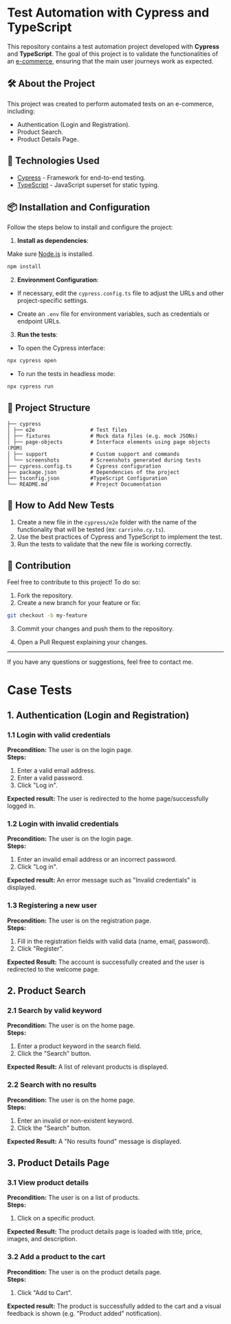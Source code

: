 # Test Automation with Cypress and TypeScript

This repository contains a test automation project developed with **Cypress** and **TypeScript**. The goal of this project is to validate the functionalities of an [e-commerce](https://magento.softwaretestingboard.com/), ensuring that the main user journeys work as expected.

## 🛠️ About the Project

This project was created to perform automated tests on an e-commerce, including:

- Authentication (Login and Registration).
- Product Search.
- Product Details Page.

## 🚀 Technologies Used

- [Cypress](https://www.cypress.io/) - Framework for end-to-end testing.
- [TypeScript](https://www.typescriptlang.org/) - JavaScript superset for static typing.

## 📦 Installation and Configuration

Follow the steps below to install and configure the project:

1. **Install as dependencies**:

Make sure [Node.js](https://nodejs.org/) is installed.

```bash
npm install
```

2. **Environment Configuration**:

- If necessary, edit the `cypress.config.ts` file to adjust the URLs and other project-specific settings.

- Create an `.env` file for environment variables, such as credentials or endpoint URLs.

3. **Run the tests**:

- To open the Cypress interface:

```bash
npx cypress open
```

- To run the tests in headless mode:

```bash
npx cypress run
```

## 📁 Project Structure

```
├── cypress
│ ├── e2e                  # Test files
│ ├── fixtures             # Mock data files (e.g. mock JSONs)
│ ├── page-objects         # Interface elements using page objects (POM)
│ ├── support              # Custom support and commands
│ └── screenshots          # Screenshots generated during tests
├── cypress.config.ts      # Cypress configuration
├── package.json           # Dependencies of the project
├── tsconfig.json          #TypeScript Configuration
└── README.md              # Project Documentation
```

## 🧪 How to Add New Tests

1. Create a new file in the `cypress/e2e` folder with the name of the functionality that will be tested (ex: `carrinho.cy.ts`).
2. Use the best practices of Cypress and TypeScript to implement the test.
3. Run the tests to validate that the new file is working correctly.

## 🤝 Contribution

Feel free to contribute to this project! To do so:

1. Fork the repository.
2. Create a new branch for your feature or fix:

```bash
git checkout -b my-feature
```

3. Commit your changes and push them to the repository.

4. Open a Pull Request explaining your changes.

---

If you have any questions or suggestions, feel free to contact me.

# Case Tests

## 1. Authentication (Login and Registration)
### 1.1 Login with valid credentials  
**Precondition:** The user is on the login page.  
**Steps:**  
1. Enter a valid email address.  
2. Enter a valid password.  
3. Click "Log in".

**Expected result:** The user is redirected to the home page/successfully logged in.
   
### 1.2 Login with invalid credentials
**Precondition:** The user is on the login page.  
**Steps:**  
1. Enter an invalid email address or an incorrect password.
2. Click "Log in".

**Expected result:** An error message such as "Invalid credentials" is displayed.
   
### 1.3 Registering a new user
**Precondition:** The user is on the registration page.  
**Steps:**
1. Fill in the registration fields with valid data (name, email, password).
2. Click "Register".
   
**Expected Result:** The account is successfully created and the user is redirected to the welcome page.

## 2. Product Search
### 2.1 Search by valid keyword
**Precondition:** The user is on the home page.  
**Steps:**
1. Enter a product keyword in the search field. 
2. Click the "Search" button.
   
**Expected Result:** A list of relevant products is displayed.
### 2.2 Search with no results
**Precondition:** The user is on the home page.  
**Steps:**  
1. Enter an invalid or non-existent keyword.
2. Click the "Search" button.  

**Expected Result:** A "No results found" message is displayed.
## 3. Product Details Page
### 3.1 View product details
**Precondition:** The user is on a list of products.  
**Steps:**
1. Click on a specific product.
   
**Expected Result:** The product details page is loaded with title, price, images, and description.
### 3.2 Add a product to the cart
**Precondition:** The user is on the product details page.  
**Steps:**
1. Click "Add to Cart".

**Expected result:** The product is successfully added to the cart and a visual feedback is shown (e.g. "Product added" notification).